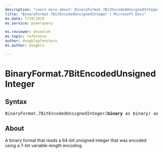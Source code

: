 ```yaml
---
description: "Learn more about: BinaryFormat.7BitEncodedUnsignedInteger"
title: "BinaryFormat.7BitEncodedUnsignedInteger | Microsoft Docs"
ms.date: 7/29/2019
ms.service: powerquery

ms.reviewer: ehvonleh
ms.topic: reference
author: dougklopfenstein
ms.author: dougklo

---
```

# BinaryFormat.7BitEncodedUnsignedInteger

## Syntax

<pre>
BinaryFormat.7BitEncodedUnsignedInteger(<b>binary</b> as binary) as any 
</pre> 
  
## About  
A binary format that reads a 64-bit unsigned integer that was encoded using a 7-bit variable-length encoding. 
